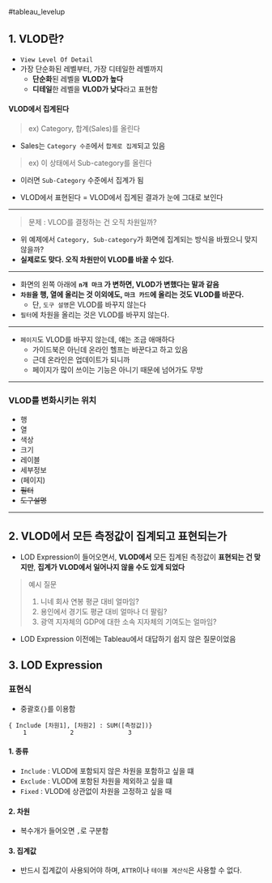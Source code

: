 #tableau_levelup 

## 1. VLOD란?
- `View Level Of Detail`
- 가장 단순화된 레벨부터, 가장 디테일한 레벨까지
	- **단순화**된 레벨을 **VLOD가 높다**
	- **디테일**한 레벨을 **VLOD가 낮다**라고 표현함

#### VLOD에서 집계된다

> ex) Category, 합계(Sales)를 올린다
- Sales는 `Category 수준`에서 `합계로 집계`되고 있음

> ex) 이 상태에서 Sub-category를 올린다
- 이러면 `Sub-Category` 수준에서 집계가 됨

- VLOD에서 표현된다 = VLOD에서 집계된 결과가 눈에 그대로 보인다
---

> 문제 : VLOD를 결정하는 건 오직 차원일까?
- 위 예제에서 `Category, Sub-category`가 화면에 집계되는 방식을 바꿨으니 맞지 않을까?
- **실제로도 맞다. 오직 차원만이 VLOD를 바꿀 수 있다.**

---
- 화면의 왼쪽 아래에 **`n개 마크` 가 변하면, VLOD가 변했다는 말과 같음**
- **`차원`을 행, 열에 올리는 것 이외에도, `마크 카드`에 올리는 것도 VLOD를 바꾼다.**
	- 단, `도구 설명`은 VLOD를 바꾸지 않는다
- `필터`에 차원을 올리는 것은 VLOD를 바꾸지 않는다.
---
- `페이지`도 VLOD를 바꾸지 않는데, 얘는 조금 애매하다
	- 가이드북은 아닌데 온라인 헬프는 바꾼다고 하고 있음
	- 근데 온라인은 업데이트가 되니까
	- 페이지가 많이 쓰이는 기능은 아니기 때문에 넘어가도 무방
---
### VLOD를 변화시키는 위치
- 행
- 열
- 색상
- 크기
- 레이블
- 세부정보
- (페이지)
- ~~필터~~
- ~~도구설명~~

---
## 2. VLOD에서 모든 측정값이 집계되고 표현되는가
- LOD Expression이 들어오면서, **VLOD에서** 모든 집계된 측정값이 **표현되는 건 맞지만**, **집계가 VLOD에서 일어나지 않을 수도 있게 되었다**

> 예시 질문
> 1. 니네 회사 연봉 평균 대비 얼마임?
> 2. 용인에서 경기도 평균 대비 얼마나 더 팔림?
> 3. 광역 지자체의 GDP에 대한 소속 지자체의 기여도는 얼마임?
- LOD Expression 이전에는 Tableau에서 대답하기 쉽지 않은 질문이었음

## 3. LOD Expression

### 표현식
- 중괄호`{}`를 이용함
```tableau
{ Include [차원1], [차원2] : SUM([측정값])}
	1            2               3
```

#### 1. 종류
- `Include` : VLOD에 포함되지 않은 차원을 포함하고 싶을 떄
- `Exclude` : VLOD에 포함된 차원을 제외하고 싶을 떄
- `Fixed` : VLOD에 상관없이 차원을 고정하고 싶을 때

#### 2. 차원
- 복수개가 들어오면 `,`로 구분함

#### 3. 집계값
- 반드시 집계값이 사용되어야 하며, `ATTR`이나 `테이블 계산식`은 사용할 수 없다.

